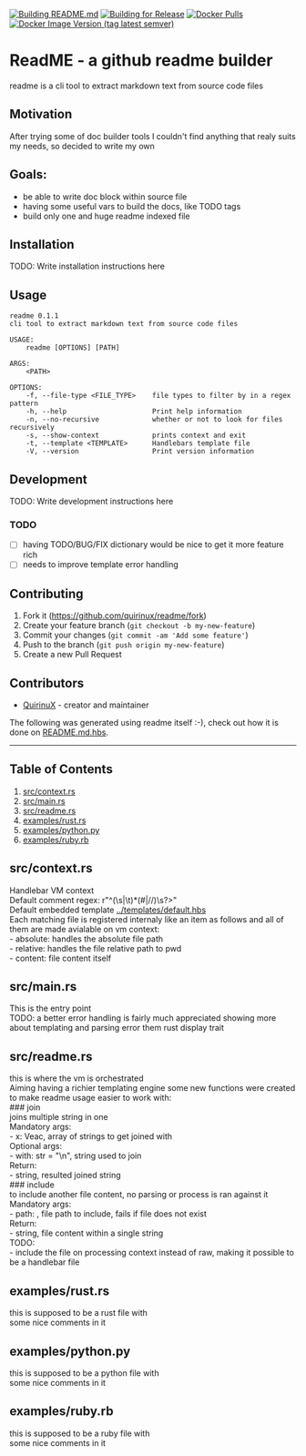 [![Building README.md](https://github.com/quirinux/readme/actions/workflows/build-readme.yml/badge.svg)](https://github.com/quirinux/readme/actions/workflows/build-readme.yml)
[![Building for Release](https://github.com/quirinux/readme/actions/workflows/release.yml/badge.svg)](https://github.com/quirinux/readme/actions/workflows/release.yml)
[![Docker Pulls](https://img.shields.io/docker/pulls/quirinux/readme)](https://hub.docker.com/r/quirinux/readme)
[![Docker Image Version (tag latest semver)](https://img.shields.io/docker/v/quirinux/readme/latest)](https://hub.docker.com/r/quirinux/readme)

# ReadME - a github readme builder
readme is a cli tool to extract markdown text from source code files

## Motivation
After trying some of doc builder tools I couldn't find anything that realy suits my needs, so decided to write my own

## Goals:
- be able to write doc block within source file
- having some useful vars to build the docs, like TODO tags
- build only one and huge readme indexed file

## Installation

TODO: Write installation instructions here

## Usage

```
readme 0.1.1
cli tool to extract markdown text from source code files

USAGE:
    readme [OPTIONS] [PATH]

ARGS:
    <PATH>    

OPTIONS:
    -f, --file-type <FILE_TYPE>    file types to filter by in a regex pattern
    -h, --help                     Print help information
    -n, --no-recursive             whether or not to look for files recursively
    -s, --show-context             prints context and exit
    -t, --template <TEMPLATE>      Handlebars template file
    -V, --version                  Print version information

```

## Development

TODO: Write development instructions here

### TODO
- [ ] having TODO/BUG/FIX dictionary would be nice to get it more feature rich
- [ ] needs to improve template error handling

## Contributing

1. Fork it (<https://github.com/quirinux/readme/fork>)
2. Create your feature branch (`git checkout -b my-new-feature`)
3. Commit your changes (`git commit -am 'Add some feature'`)
4. Push to the branch (`git push origin my-new-feature`)
5. Create a new Pull Request

## Contributors

- [QuirinuX](https://github.com/quirinux) - creator and maintainer


The following was generated using readme itself :-), check out how it is done on [README.md.hbs](README.md.hbs).

---

## Table of Contents
1. [src/context.rs](#src/context.rs)
1. [src/main.rs](#src/main.rs)
1. [src/readme.rs](#src/readme.rs)
1. [examples/rust.rs](#examples/rust.rs)
1. [examples/python.py](#examples/python.py)
1. [examples/ruby.rb](#examples/ruby.rb)

## src/context.rs
Handlebar VM context<br />Default comment regex: r"^(\s|\t)*(#|//)\s?>"<br />Default embedded template [../templates/default.hbs](../templates/default.hbs)<br />Each matching file is registered internaly like an item as follows and all of them are made avialable on vm context:<br />- absolute: handles the absolute file path<br />- relative: handles the file relative path to pwd<br />- content: file content itself

## src/main.rs
This is the entry point<br />TODO: a better error handling is fairly much appreciated showing more about templating and parsing error them rust display trait

## src/readme.rs
this is where the vm is orchestrated<br />Aiming having a richier templating engine some new functions were created to make readme usage easier to work with:<br />### join<br />joins multiple string in one<br />Mandatory args:<br />- x: Veac<string>, array of strings to get joined with<br />Optional args:<br />- with: str = "\n", string used to join<br />Return:<br />- string, resulted joined string<br />### include<br />to include another file content, no parsing or process is ran against it<br />Mandatory args:<br />- path: <PathBuf>, file path to include, fails if file does not exist<br />Return:<br />- string, file content within a single string<br />TODO:<br />- include the file on processing context instead of raw, making it possible to be a handlebar file

## examples/rust.rs
this is supposed to be a rust file with<br />some nice comments in it

## examples/python.py
this is supposed to be a python file with<br />some nice comments in it

## examples/ruby.rb
this is supposed to be a ruby file with<br />some nice comments in it



